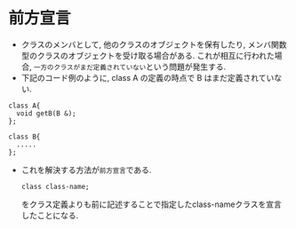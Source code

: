 # 前方宣言
- クラスのメンバとして, 他のクラスのオブジェクトを保有したり, メンバ関数型のクラスのオブジェクトを受け取る場合がある.
  これが相互に行われた場合, `一方のクラスがまだ定義されていない`という問題が発生する.
- 下記のコード例のように, class A の定義の時点で B はまだ定義されていない. 
```
class A{
  void getB(B &);
};

class B{
  .....
};
```

- これを解決する方法が`前方宣言`である.
  ```
  class class-name;
  ```
  をクラス定義よりも前に記述することで指定したclass-nameクラスを宣言したことになる. 

